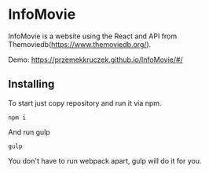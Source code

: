 # InfoMovie
InfoMovie is a website using the React and API from Themoviedb(https://www.themoviedb.org/).

Demo: https://przemekkruczek.github.io/InfoMovie/#/

## Installing 
To start just copy repository and run it via npm. 

``` npm i ``` 

And run gulp 

``` gulp ```

You don't have to run webpack apart, gulp will do it for you.
